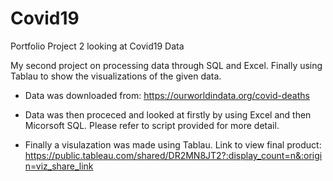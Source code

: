# Covid19
Portfolio Project 2 looking at Covid19 Data

My second project on processing data through SQL and Excel. Finally using Tablau to show the visualizations of the given data.

- Data was downloaded from: https://ourworldindata.org/covid-deaths

- Data was then proceced and looked at firstly by using Excel and then Micorsoft SQL. Please refer to script provided for more detail.

- Finally a visulazation was made using Tablau. Link to view final product: https://public.tableau.com/shared/DR2MN8JT2?:display_count=n&:origin=viz_share_link
